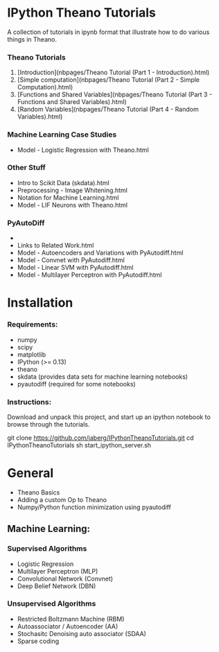# IPython Theano Tutorials

A collection of tutorials in ipynb format that illustrate how to do various
things in Theano.

### Theano Tutorials

1. [Introduction](nbpages/Theano Tutorial (Part 1 - Introduction\).html)
2. [Simple computation](nbpages/Theano Tutorial (Part 2 - Simple Computation\).html)
3. [Functions and Shared Variables](nbpages/Theano Tutorial (Part 3 - Functions and Shared Variables\).html)
4. [Random Variables](nbpages/Theano Tutorial (Part 4 - Random Variables\).html)


### Machine Learning Case Studies

* Model - Logistic Regression with Theano.html

### Other Stuff

* Intro to Scikit Data (skdata).html
* Preprocessing - Image Whitening.html
* Notation for Machine Learning.html
* Model - LIF Neurons with Theano.html


### PyAutoDiff

* <Intro to Python.html>
* Links to Related Work.html
* Model - Autoencoders and Variations with PyAutodiff.html
* Model - Convnet with PyAutodiff.html
* Model - Linear SVM with PyAutodiff.html
* Model - Multilayer Perceptron with PyAutodiff.html


# Installation

### Requirements:
* numpy
* scipy
* matplotlib
* IPython (>= 0.13)
* theano
* skdata (provides data sets for machine learning notebooks)
* pyautodiff (required for some notebooks)

### Instructions:

Download and unpack this project, and start up an ipython notebook to browse
through the tutorials.

  git clone https://github.com/jaberg/IPythonTheanoTutorials.git
  cd IPythonTheanoTutorials
  sh start_ipython_server.sh


# General

* Theano Basics
* Adding a custom Op to Theano
* Numpy/Python function minimization using pyautodiff


## Machine Learning:

### Supervised Algorithms
* Logistic Regression
* Multilayer Perceptron (MLP)
* Convolutional Network (Convnet)
* Deep Belief Network (DBN)

### Unsupervised Algorithms

* Restricted Boltzmann Machine (RBM)
* Autoassociator / Autoencoder (AA)
* Stochasitc Denoising auto associator (SDAA)
* Sparse coding

